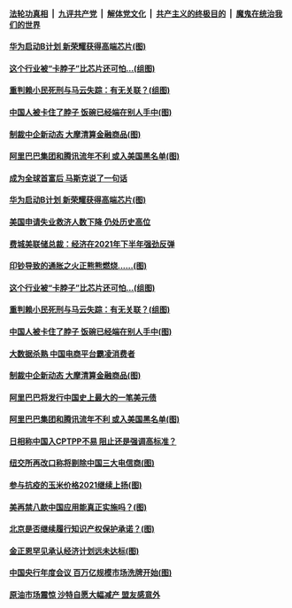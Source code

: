 

####  [法轮功真相](../../../../basic/blob/master/README.md?t=01090002) &nbsp;|&nbsp; [九评共产党](../../../../9ping.md/blob/master/README.md?t=01090002) &nbsp;|&nbsp; [解体党文化](../../../../jtdwh.md/blob/master/README.md?t=01090002)  &nbsp;|&nbsp; [共产主义的终极目的](../../../../gczydzjmd.md/blob/master/README.md?t=01090002) &nbsp;|&nbsp; [魔鬼在统治我们的世界](../../../../mgztzwmdsj.md/blob/master/README.md?t=01090002) 

#### [华为启动B计划 新荣耀获得高端芯片(图)](../pages/p5/958496.md?t=01090002) 

#### [这个行业被“卡脖子”比芯片还可怕…(组图)](../pages/p5/958431.md?t=01090002) 

#### [重判赖小民死刑与马云失踪：有无关联？(组图)](../pages/p5/958425.md?t=01090002) 

#### [中国人被卡住了脖子 饭碗已经端在别人手中(图)](../pages/p5/958400.md?t=01090002) 

#### [制裁中企新动态 大摩清算金融商品(图)](../pages/p5/958391.md?t=01090002) 

#### [阿里巴巴集团和腾讯流年不利 或入美国黑名单(图)](../pages/p5/958379.md?t=01090002) 

#### [成为全球首富后 马斯克说了一句话](../pages/p5/958498.md?t=01090002) 

#### [华为启动B计划 新荣耀获得高端芯片(图)](../pages/p5/958496.md?t=01090002) 

#### [美国申请失业救济人数下降 仍处历史高位](../pages/p5/958486.md?t=01090002) 

#### [费城美联储总裁：经济在2021年下半年强劲反弹](../pages/p5/958485.md?t=01090002) 

#### [印钞导致的通胀之火正熊熊燃烧……(图)](../pages/p5/958419.md?t=01090002) 

#### [这个行业被“卡脖子”比芯片还可怕…(组图)](../pages/p5/958431.md?t=01090002) 

#### [重判赖小民死刑与马云失踪：有无关联？(组图)](../pages/p5/958425.md?t=01090002) 

#### [中国人被卡住了脖子 饭碗已经端在别人手中(图)](../pages/p5/958400.md?t=01090002) 

#### [大数据杀熟 中国电商平台霸凌消费者](../pages/p5/958398.md?t=01090002) 

#### [制裁中企新动态 大摩清算金融商品(图)](../pages/p5/958391.md?t=01090002) 

#### [阿里巴巴将发行中国史上最大的一笔美元债](../pages/p5/958382.md?t=01090002) 

#### [阿里巴巴集团和腾讯流年不利 或入美国黑名单(图)](../pages/p5/958379.md?t=01090002) 

#### [日相称中国入CPTPP不易 阻止还是强调高标准？](../pages/p5/958361.md?t=01090002) 

#### [纽交所再改口称将剔除中国三大电信商(图)](../pages/p5/958311.md?t=01090002) 

#### [参与抗疫的玉米价格2021继续上扬(图)](../pages/p5/958307.md?t=01090002) 

#### [美再禁八款中国应用能真正实施吗？(图)](../pages/p5/958302.md?t=01090002) 

#### [北京是否继续履行知识产权保护承诺？(图)](../pages/p5/958296.md?t=01090002) 

#### [金正恩罕见承认经济计划远未达标(图)](../pages/p5/958295.md?t=01090002) 

#### [中国央行年度会议 百万亿规模市场洗牌开始(图)](../pages/p5/958286.md?t=01090002) 

#### [原油市场震惊 沙特自愿大幅减产 盟友感意外](../pages/p5/958273.md?t=01090002) 

